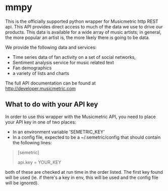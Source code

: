 mmpy
====

This is the officially supported python wrapper for Musicmetric http REST api. This API provides direct access to much of the data we use to drive our products.  This data is available for a wide array of music artists; in general, the more popular an artist is, the more likely there is going to be data.     


We provide the following data and services:

 * Time series data of fan activity on a set of social networks,
 * Sentiment analysis service for music related text
 * Fan demographics
 * a variety of lists and charts


The full API documentation can be found at http://developer.musicmetric.com


What to do with your API key
----------------------------

In order to use this wrapper with the Musicmetric API, you need to place your API key in one of two places:

 * In an environment variable 'SEMETRIC_KEY'
 * In a config file, expected to be a ~/.semetric/config that should contain the following lines:

> [semetric]
> 
> api.key = YOUR_KEY
> 

both of these are checked at run time in the order listed. The first key found will be used (ie. if there's a key in env, this will be used and the config file will be ignored).
